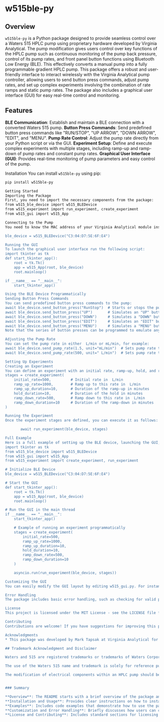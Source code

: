
# w515ble-py

## Overview

`w515ble-py` is a Python package designed to provide seamless control over a Waters 515 HPLC pump using proprietary hardware developed by Virginia Analytical. The pump modification gives users control over key functions of the HPLC pump such as continuous monitoring of the pump back pressure, control of its pump rates, and front panel button functions using Bluetooth Low Energy (BLE). This effectively converts a manual pump into a fully programmable gradient HPLC pump. This package offers a robust and user-friendly interface to interact wirelessly with the Virginia Analytical pump controller, allowing users to send button press commands, adjust pump rates, and set up complex experiments involving the combination of rate ramps and static pump rates. The package also includes a graphical user interface (GUI) for easy real-time control and monitoring.

## Features

**BLE Communication**: Establish and maintain a BLE connection with a converted Waters 515 pump.
**Button Press Commands**: Send predefined button press commands like "RUN/STOP", "UP ARROW", "DOWN ARROW", "EDIT", and "MENU".
**Pump Rate Control**: Adjust the pump rate directly from your Python script or via the GUI.
**Experiment Setup**: Define and execute complex experiments with multiple stages, including ramp-up and ramp-down of pump rates and constant pump rates.
**Graphical User Interface (GUI)**: Provides real-time monitoring of pump parameters and easy control of the pump.

Installation
You can install `w515ble-py` using pip:

```bash
pip install w515ble-py

Getting Started
Importing the Package
First, you need to import the necessary components from the package:
from w515_ble_device import w515_BLEDevice
from w515_experiment import run_experiment, create_experiment
from w515_gui import w515_App

Connecting to the Pump
You need to know the MAC address of your Virginia Analytical module installed in your Waters 515 pump. This came with the packing materials of the pump or the DIY kit. Replace "C3:04:D7:5E:6F:E4" with your pump's MAC address.

ble_device = w515_BLEDevice("C3:04:D7:5E:6F:E4")

Running the GUI
To launch the graphical user interface run the following script:
import tkinter as tk
def start_tkinter_app():
    root = tk.Tk()
    app = w515_App(root, ble_device)
    root.mainloop()

if __name__ == "__main__":
    start_tkinter_app()

Using the BLE Device Programmatically
Sending Button Press Commands
You can send predefined button press commands to the pump:
await ble_device.send_button_press("RunStop")  # Starts or stops the pump
await ble_device.send_button_press("UP")       # Simulates an "UP" button press
await ble_device.send_button_press("DOWN")     # Simulates a "DOWN" button press
await ble_device.send_button_press("EDIT")     # Simulates an "EDIT" button press
await ble_device.send_button_press("MENU")     # Simulates a "MENU" button press
Note that the series of button presses can be programmed to emulate any function of the pump, just like if one were to be pressing the buttons manually.

Adjusting the Pump Rate
You can set the pump rate in either  L/min or mL/min, for example:
await ble_device.send_pump_rate(1.5, unit="mL/min")  # Sets pump rate to 1.5 mL/min
await ble_device.send_pump_rate(500, unit=" L/min")  # Sets pump rate to 500  L/min

Setting Up Experiments
Creating an Experiment
You can define an experiment with an initial rate, ramp-up, hold, and ramp-down stages, for example:
stages = create_experiment(
    initial_rate=500,         # Initial rate in  L/min
    ramp_up_rate=1000,        # Ramp up to this rate in  L/min
    ramp_up_duration=10,      # Duration of the ramp-up in minutes
    hold_duration=10,         # Duration of the hold in minutes
    ramp_down_rate=500,       # Ramp down to this rate in  L/min
    ramp_down_duration=10     # Duration of the ramp-down in minutes
)

Running the Experiment
Once the experiment stages are defined, you can execute it as follows:

       await run_experiment(ble_device, stages)

Full Example
Here is a full example of setting up the BLE device, launching the GUI, and running an experiment programmatically:
import tkinter as tk
from w515_ble_device import w515_BLEDevice
from w515_gui import w515_App
from w515_experiment import create_experiment, run_experiment

# Initialize BLE Device
ble_device = w515_BLEDevice("C3:04:D7:5E:6F:E4")

# Start the GUI
def start_tkinter_app():
    root = tk.Tk()
    app = w515_App(root, ble_device)
    root.mainloop()

# Run the GUI in the main thread
if __name__ == "__main__":
    start_tkinter_app()

    # Example of running an experiment programmatically
    stages = create_experiment(
        initial_rate=500,
        ramp_up_rate=1000,
        ramp_up_duration=10,
        hold_duration=10,
        ramp_down_rate=500,
        ramp_down_duration=10
    )

    asyncio.run(run_experiment(ble_device, stages))

Customizing the GUI
You can easily modify the GUI layout by editing w515_gui.py. For instance, you can change button labels, adjust the size of input fields, or rearrange the layout to suit your needs.

Error Handling
The package includes basic error handling, such as checking for valid pump rates and button labels. If you pass an invalid value, the package will raise a ValueError with a descriptive error message.

License
This project is licensed under the MIT License - see the LICENSE file for details.

Contributing
Contributions are welcome! If you have suggestions for improving this package or have found a bug, please open an issue or submit a pull request.

Acknowledgments
* This package was developed by Mark Tapsak at Virginia Analytical for controlling the Waters 515 HPLC pumps via BLE. I proprietary module must be installed into your pump to utilize this python package. Contact mtapsak@hotmail.com for questions regarding the purchase of fully operational converted pumps, or to purchase the conversion kit and modify a pump yourself. Additional videos and details, along with more example scripts can be found at virginiaanalytical.com. This software is offered free of charge in hopes that the broader HPLC community will benefit. It is designed to be user-friendly and extendable for a variety of analytical applications.

## Trademark Acknowledgment and Disclaimer

Waters and 515 are registered trademarks or trademarks of Waters Corporation in the United States and other countries. This software package, `w515ble-py`, is an independent project and is not affiliated with, endorsed by, or connected to Waters Corporation in any way.

The use of the Waters 515 name and trademark is solely for reference purposes to describe the functionality of this software in relation to Waters 515 HPLC pumps. All other product and company names are trademarks or registered trademarks of their respective holders.

The modification of electrical components within an HPLC pump should be performed by qualified persons.


### Summary

**Overview**: The README starts with a brief overview of the package and its features.
**Installation and Usage**: Provides clear instructions on how to install the package, set up BLE communication, and use the GUI and experiment features.
**Examples**: Includes code examples that demonstrate how to use the package.
**Customization and Error Handling**: Briefly discusses how users can customize the GUI and the basic error handling provided.
**License and Contributing**: Includes standard sections for licensing and contributions.



